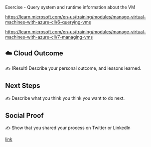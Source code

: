 Exercise - Query system and runtime information about the VM

https://learn.microsoft.com/en-us/training/modules/manage-virtual-machines-with-azure-cli/6-querying-vms 


https://learn.microsoft.com/en-us/training/modules/manage-virtual-machines-with-azure-cli/7-managing-vms
## ☁️ Cloud Outcome

✍️ (Result) Describe your personal outcome, and lessons learned.

## Next Steps

✍️ Describe what you think you think you want to do next.

## Social Proof

✍️ Show that you shared your process on Twitter or LinkedIn

[link](link)
